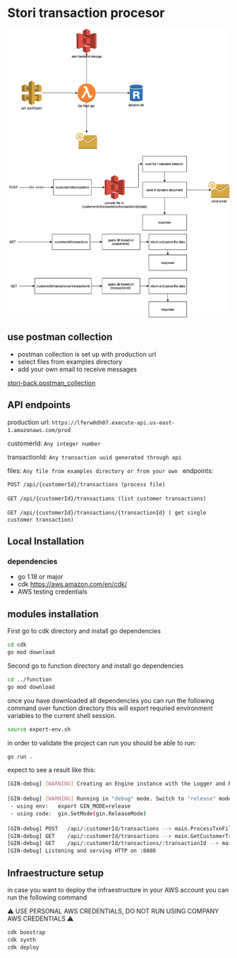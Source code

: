 # Stori transaction procesor

![infrastructure diagram](STORI-INFRA.png)

## use postman collection

- postman collection is set up with production url
- select files from examples directory
- add your own email to receive messages

[stori-back.postman_collection](stori-back.postman_collection.json)

## API endpoints

production url: `https://lferw0dh07.execute-api.us-east-1.amazonaws.com/prod`

customerId: `Any integer number`

transactionId: `Any transaction uuid generated through api`

files: `Any file from examples directory or from your own `
endpoints:

```
POST /api/{customerId}/transactions (process file)

GET /api/{customerId}/transactions (list customer transactions)

GET /api/{customerId}/transactions/{transactionId} ( get single customer transaction)
```

## Local Installation

### dependencies

- go 1.18 or major
- cdk https://aws.amazon.com/en/cdk/
- AWS testing credentials

## modules installation

First go to cdk directory and install go dependencies

```sh
cd cdk
go mod download
```

Second go to function directory and install go dependencies

```sh
cd ../function
go mod download
```

once you have downloaded all dependencies you can run the following command over function directory
this will export requried environment variables to the current shell session.

```sh
source export-env.sh
```

in order to validate the project can run you should be able to run:

```sh
go run .
```

expect to see a result like this:

```sh
[GIN-debug] [WARNING] Creating an Engine instance with the Logger and Recovery middleware already attached.

[GIN-debug] [WARNING] Running in "debug" mode. Switch to "release" mode in production.
 - using env:	export GIN_MODE=release
 - using code:	gin.SetMode(gin.ReleaseMode)

[GIN-debug] POST   /api/:customerId/transactions --> main.ProcessTxnFile (3 handlers)
[GIN-debug] GET    /api/:customerId/transactions --> main.GetCustomerTransactions (3 handlers)
[GIN-debug] GET    /api/:customerId/transactions/:transactionId --> main.GetTransaction (3 handlers)
[GIN-debug] Listening and serving HTTP on :8080
```

## Infraestructure setup

in case you want to deploy the infraestructure in your AWS account you can run the following command

⚠️ USE PERSONAL AWS CREDENTIALS, DO NOT RUN USING COMPANY AWS CREDENTIALS ⚠️

```sh
cdk boostrap
cdk synth
cdk deploy
```

